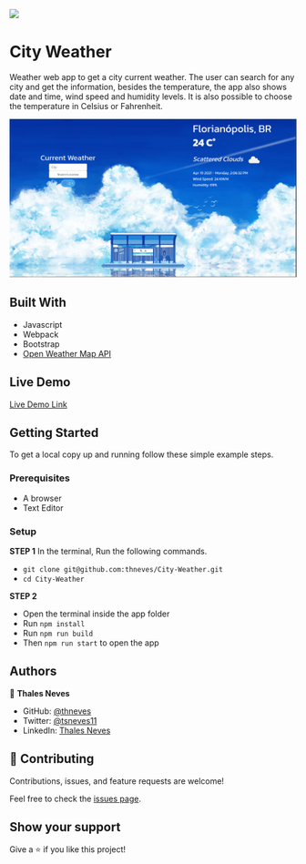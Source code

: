 ![](https://img.shields.io/badge/Microverse-blueviolet)

# City Weather

Weather web app to get a city current weather. The user can search for any city and get the information, besides the temperature, the app
also shows date and time, wind speed and humidity levels. It is also possible to choose the temperature in Celsius or Fahrenheit.

![screenshot](/screenshot.png)

## Built With

- Javascript
- Webpack
- Bootstrap
- [Open Weather Map API](https://openweathermap.org/)

## Live Demo

[Live Demo Link](https://thneves.github.io/City-Weather/)

## Getting Started

To get a local copy up and running follow these simple example steps.

### Prerequisites

- A browser
- Text Editor

### Setup

**STEP 1**
In the terminal, Run the following commands.

- `git clone git@github.com:thneves/City-Weather.git`
- `cd City-Weather`

**STEP 2**

- Open the terminal inside the app folder
- Run `npm install`
- Run `npm run build`
- Then `npm run start` to open the app

## Authors

👤 **Thales Neves**

- GitHub: [@thneves](https://github.com/thneves)
- Twitter: [@tsneves11](https://twitter.com/tsneves11)
- LinkedIn: [Thales Neves](https://www.linkedin.com/in/thales-neves10/)

## 🤝 Contributing

Contributions, issues, and feature requests are welcome!

Feel free to check the [issues page]((https://github.com/thneves/City-Weather/issues)).

## Show your support

Give a ⭐️ if you like this project!
